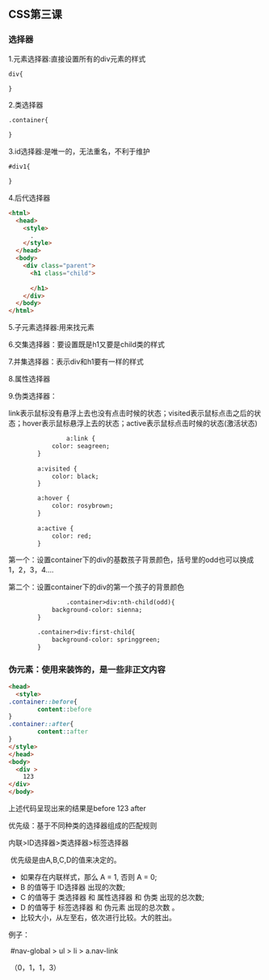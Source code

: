 ## CSS第三课

### 选择器

1.元素选择器:直接设置所有的div元素的样式

```html
div{

}
```

2.类选择器

```html
.container{

}
```

3.id选择器:是唯一的，无法重名，不利于维护

```html
#div1{

}
```

4.后代选择器

```html
<html>
  <head>
    <style>
      .
    </style>
  </head>
  <body>
    <div class="parent">
      <h1 class="child">
        
      </h1>
    </div>
  </body>
</html>
```

5.子元素选择器:用来找元素

6.交集选择器：要设置既是h1又要是child类的样式

7.并集选择器：表示div和h1要有一样的样式

8.属性选择器

9.伪类选择器：

link表示鼠标没有悬浮上去也没有点击时候的状态；visited表示鼠标点击之后的状态；hover表示鼠标悬浮上去的状态；active表示鼠标点击时候的状态(激活状态)

```html
				a:link {
            color: seagreen;
        }
        
        a:visited {
            color: black;
        }

        a:hover {
            color: rosybrown;
        }
        
        a:active {
            color: red;
        }
```

第一个：设置container下的div的基数孩子背景颜色，括号里的odd也可以换成1，2，3，4....

第二个：设置container下的div的第一个孩子的背景颜色

```html
 				.container>div:nth-child(odd){
            background-color: sienna;
        }

        .container>div:first-child{
            background-color: springgreen;
        }
```



### 伪元素：使用来装饰的，是一些非正文内容

```html
<head>
  <style>
.container::before{
		content::before
}
.container::after{
		content::after
}
</style>
</head>
<body>
  <div >
  	123
</div>
</body>
```

上述代码呈现出来的结果是before 123 after



优先级：基于不同种类的选择器组成的匹配规则

内联>ID选择器>类选择器>标签选择器

​		优先级是由A,B,C,D的值来决定的。

- 如果存在内联样式，那么 A = 1, 否则 A = 0;
- B 的值等于 ID选择器 出现的次数;
- C 的值等于 类选择器 和 属性选择器 和 伪类 出现的总次数;
- D 的值等于 标签选择器 和 伪元素 出现的总次数 。
- 比较大小，从左至右，依次进行比较。大的胜出。

例子：

​		#nav-global > ul > li > a.nav-link

​		（0，1，1，3）







​		